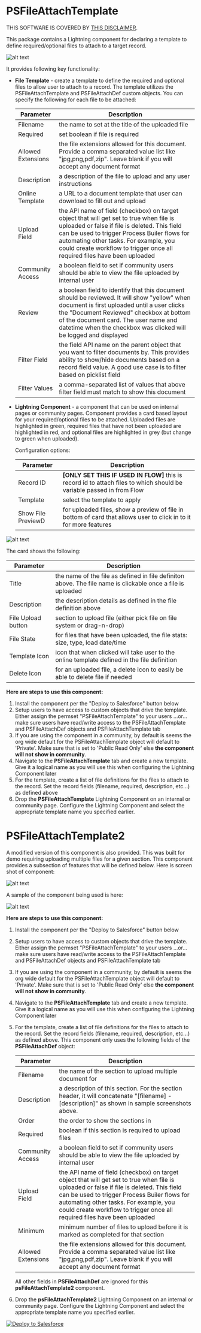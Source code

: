 # PSFileAttachTemplate
THIS SOFTWARE IS COVERED BY [THIS DISCLAIMER](https://raw.githubusercontent.com/thedges/Disclaimer/master/disclaimer.txt).

This package contains a Lightning component for declaring a template to define required/optional files to attach to a target record. 

![alt text](https://github.com/thedges/PSFileAttachTemplate/blob/master/PSFileAttachTemplate.gif "PSFileAttachTemplate")

It provides following key functionality:
* <b>File Template</b> - create a template to define the required and optional files to allow user to attach to a record. The template utilizes the PSFileAttachTemplate and PSFileAttachDef custom objects. You can specify the following for each file to be attached:

   | Parameter | Description |
   | --------- | ----------- |
   | Filename | the name to set at the title of the uploaded file |
   | Required | set boolean if file is required |
   | Allowed Extensions | the file extensions allowed for this document. Provide a comma separated value list like "jpg,png,pdf,zip". Leave blank if you will accept any document format |
   | Description | a description of the file to upload and any user instructions |
   | Online Template | a URL to a document template that user can download to fill out and upload |
   | Upload Field | the API name of field (checkbox) on target object that will get set to true when file is uploaded or false if file is deleted. This field can be used to trigger Process Builer flows for automating other tasks. For example, you could create workflow to trigger once all required files have been uploaded |
   | Community Access | a boolean field to set if community users should be able to view the file uploaded by internal user |
   | Review | a boolean field to identify that this document should be reviewed. It will show "yellow" when document is first uploaded until a user clicks the "Document Reviewed" checkbox at bottom of the document card. The user name and datetime when the checkbox was clicked will be logged and displayed |
   | Filter Field | the field API name on the parent object that you want to filter documents by. This provides ability to show/hide documents based on a record field value. A good use case is to filter based on picklist field |
   | Filter Values | a comma-separated list of values that above filter field must match to show this document |
   
* <b>Lightning Component</b> - a component that can be used on internal pages or community pages. Component provides a card based layout for your required/optional files to be attached. Uploaded files are highlighted in green, required files that have not been uploaded are highlighted in red, and optional files are highlighted in grey (but change to green when uploaded).

   Configuration options:
   
   | Parameter | Description |
   | --------- | ----------- |
   | Record ID | __[ONLY SET THIS IF USED IN FLOW]__ this is record id to attach files to which should be variable passed in from Flow |
   | Template | select the template to apply |
   | Show File PreviewD | for uploaded files, show a preview of file in bottom of card that allows user to click in to it for more features |

![alt text](https://github.com/thedges/PSFileAttachTemplate/blob/master/PSFileAttachTemplate-filePreview.png "File Preview Option")

   The card shows the following:
   
   | Parameter | Description |
   | --------- | ----------- |
   | Title  | the name of the file as defined in file definiton above. The file name is clickable once a file is uploaded  |
   | Description  | the description details as defined in the file definition above  |
   | File Upload button  |  section to upload file (either pick file on file system or drag-n-drop) |
   | File State  | for files that have been uploaded, the file stats: size, type, load date/time  |
   | Template Icon  |  icon that when clicked will take user to the online template defined in the file definition |
   | Delete Icon  | for an uploaded file, a delete icon to easily be able to delete file if needed  |


<b>Here are steps to use this component:</b>
  1. Install the component per the "Deploy to Salesforce" button below
  2. Setup users to have access to custom objects that drive the template. Either assign the permset "PSFileAttachTemplate" to your users  ...or... make sure users have read/write access to the PSFileAttachTemplate and PSFileAttachDef objects and PSFileAttachTemplate tab
  3. If you are using the component in a community, by default is seems the org wide default for the PSFileAttachTemplate object will default to 'Private'. Make sure that is set to 'Public Read Only' else **the component will not show in community**.
  4. Navigate to the **PSFileAttachTemplate** tab and create a new template. Give it a logical name as you will use this when configuring the Lightning Component later
  5. For the template, create a list of file definitions for the files to attach to the record. Set the record fields (filename, required, description, etc...) as defined above
  6. Drop the **PSFileAttachTemplate** Lightning Component on an internal or community page. Configure the Lightning Component and select the appropriate template name you specified earlier.


# PSFileAttachTemplate2
A modified version of this component is also provided. This was built for demo requiring uploading multiple files for a given section. This component provides a subsection of features that will be defined below. Here is screen shot of component:

![alt text](https://github.com/thedges/PSFileAttachTemplate/blob/master/PSFileAttachTemplate2.png "PSFileAttachTemplate2")

A sample of the component being used is here:

![alt text](https://github.com/thedges/PSFileAttachTemplate/blob/master/PSFileAttachTemplate2.gif "PSFileAttachTemplate2 Usage")

<b>Here are steps to use this component:</b>

 1. Install the component per the "Deploy to Salesforce" button below
  2. Setup users to have access to custom objects that drive the template. Either assign the permset "PSFileAttachTemplate" to your users  ...or... make sure users have read/write access to the PSFileAttachTemplate and PSFileAttachDef objects and PSFileAttachTemplate tab
  3. If you are using the component in a community, by default is seems the org wide default for the PSFileAttachTemplate object will default to 'Private'. Make sure that is set to 'Public Read Only' else **the component will not show in community**.
  4. Navigate to the **PSFileAttachTemplate** tab and create a new template. Give it a logical name as you will use this when configuring the Lightning Component later
  5. For the template, create a list of file definitions for the files to attach to the record. Set the record fields (filename, required, description, etc...) as defined above. This component only uses the following fields of the **PSFileAttachDef** object:
  
     | Parameter | Description |
     | --------- | ----------- |
     | Filename | the name of the section to upload multiple document for |
     | Description | a description of this section. For the section header, it will concatenate "[filename] - [description]" as shown in sample screenshots above. |
     | Order | the order to show the sections in |
     | Required | boolean if this section is required to upload files |
     | Community Access | a boolean field to set if community users should be able to view the file uploaded by internal user |
     | Upload Field | the API name of field (checkbox) on target object that will get set to true when file is uploaded or false if file is deleted. This field can be used to trigger Process Builer flows for automating other tasks. For example, you could create workflow to trigger once all required files have been uploaded |
     | Minimum | minimum number of files to upload before it is marked as completed for that section |
     | Allowed Extensions | the file extensions allowed for this document. Provide a comma separated value list like "jpg,png,pdf,zip". Leave blank if you will accept any document format |
  
     All other fields in **PSFileAttachDef** are ignored for this **psFileAttachTemplate2** component.
     
  6. Drop the **psFileAttachTemplate2** Lightning Component on an internal or community page. Configure the Lightning Component and select the appropriate template name you specified earlier.



<a href="https://githubsfdeploy.herokuapp.com">
  <img alt="Deploy to Salesforce"
       src="https://raw.githubusercontent.com/afawcett/githubsfdeploy/master/deploy.png">
</a>

